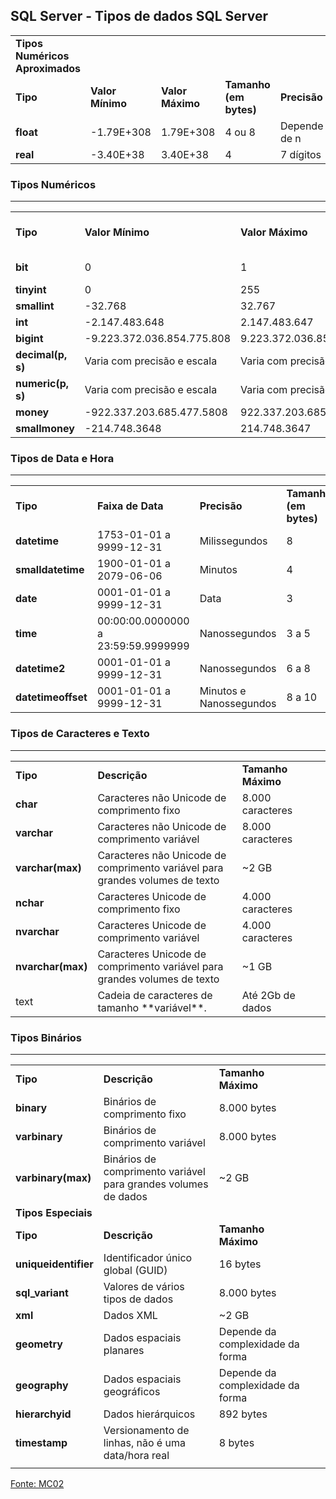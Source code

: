 ## SQL Server - Tipos de dados SQL Server


|     |     |     |     |     |
| --- | --- | --- | --- | --- |
| **Tipos Numéricos Aproximados** |     |     |     |     |
| **Tipo** | **Valor Mínimo** | **Valor Máximo** | **Tamanho (em bytes)** | **Precisão** |
| **float** | -1.79E+308 | 1.79E+308 | 4 ou 8 | Depende de n |
| **real** | -3.40E+38 | 3.40E+38 | 4   | 7 dígitos |

### Tipos Numéricos
---
|     |     |     |     |     |
| --- | --- | --- | --- | --- |
| **Tipo** | **Valor Mínimo** | **Valor Máximo** | **Tamanho (em bytes)** |     |
| **bit** | 0   | 1   | 0, 1 ou nulo |     |
| **tinyint** | 0   | 255 | 1   |     |
| **smallint** | -32.768 | 32.767 | 2   |     |
| **int** | -2.147.483.648 | 2.147.483.647 | 4   |     |
| **bigint** | -9.223.372.036.854.775.808 | 9.223.372.036.854.775.807 | 8   |     |
| **decimal(p, s)** | Varia com precisão e escala | Varia com precisão e escala | 5-17 |     |
| **numeric(p, s)** | Varia com precisão e escala | Varia com precisão e escala | 5-17 |     |
| **money** | -922.337.203.685.477.5808 | 922.337.203.685.477.5807 | 8   |     |
| **smallmoney** | -214.748.3648 | 214.748.3647 | 4   |     |

### Tipos de Data e Hora
---

|     |     |     |     |     |
| --- | --- | --- | --- | --- |
| **Tipo** | **Faixa de Data** | **Precisão** | **Tamanho (em bytes)** |     |
| **datetime** | 1753-01-01 a 9999-12-31 | Milissegundos | 8   |     |
| **smalldatetime** | 1900-01-01 a 2079-06-06 | Minutos | 4   |     |
| **date** | 0001-01-01 a 9999-12-31 | Data | 3   |     |
| **time** | 00:00:00.0000000 a 23:59:59.9999999 | Nanossegundos | 3 a 5 |     |
| **datetime2** | 0001-01-01 a 9999-12-31 | Nanossegundos | 6 a 8 |     |
| **datetimeoffset** | 0001-01-01 a 9999-12-31 | Minutos e Nanossegundos | 8 a 10 |     |

### Tipos de Caracteres e Texto
---

|     |     |     |     |     |
| --- | --- | --- | --- | --- |
| **Tipo** | **Descrição** | **Tamanho Máximo** |     |     |
| **char** | Caracteres não Unicode de comprimento fixo | 8.000 caracteres |     |     |
| **varchar** | Caracteres não Unicode de comprimento variável | 8.000 caracteres |     |     |
| **varchar(max)** | Caracteres não Unicode de comprimento variável para grandes volumes de texto | ~2 GB |     |     |
| **nchar** | Caracteres Unicode de comprimento fixo | 4.000 caracteres |     |     |
| **nvarchar** | Caracteres Unicode de comprimento variável | 4.000 caracteres |     |     |
| **nvarchar(max)** | Caracteres Unicode de comprimento variável para grandes volumes de texto | ~1 GB |     |     |
| text | Cadeia de caracteres de tamanho \*\*variável\*\*. | Até 2Gb de dados |     |     |



### Tipos Binários
---
|     |     |     |     |     |
| --- | --- | --- | --- | --- |
| **Tipo** | **Descrição** | **Tamanho Máximo** |     |     |
| **binary** | Binários de comprimento fixo | 8.000 bytes |     |     |
| **varbinary** | Binários de comprimento variável | 8.000 bytes |     |     |
| **varbinary(max)** | Binários de comprimento variável para grandes volumes de dados | ~2 GB |     |     |
| **Tipos Especiais** |     |     |     |     |
| **Tipo** | **Descrição** | **Tamanho Máximo** |     |     |
| **uniqueidentifier** | Identificador único global (GUID) | 16 bytes |     |     |
| **sql_variant** | Valores de vários tipos de dados | 8.000 bytes |     |     |
| **xml** | Dados XML | ~2 GB |     |     |
| **geometry** | Dados espaciais planares | Depende da complexidade da forma |     |     |
| **geography** | Dados espaciais geográficos | Depende da complexidade da forma |     |     |
| **hierarchyid** | Dados hierárquicos | 892 bytes |     |     |
| **timestamp** | Versionamento de linhas, não é uma data/hora real | 8 bytes |     |     |
|     |     |     |     |     |

 [Fonte: MC02](https://www.mco2.com.br/artigos/guia-completo-dos-tipos-de-dados-no-sql-server.html) 